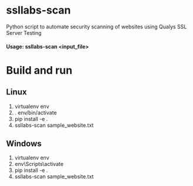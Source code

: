 # ssllabs-scan
Python script to automate security scanning of websites using Qualys SSL Server Testing

#### Usage: ssllabs-scan <input_file>

# Build and run
## Linux
1) virtualenv env
2) . env/bin/activate
3) pip install -e .
4) ssllabs-scan sample_website.txt
## Windows
1) virtualenv env
2) env\Scripts\activate
3) pip install -e .
4) ssllabs-scan sample_website.txt

